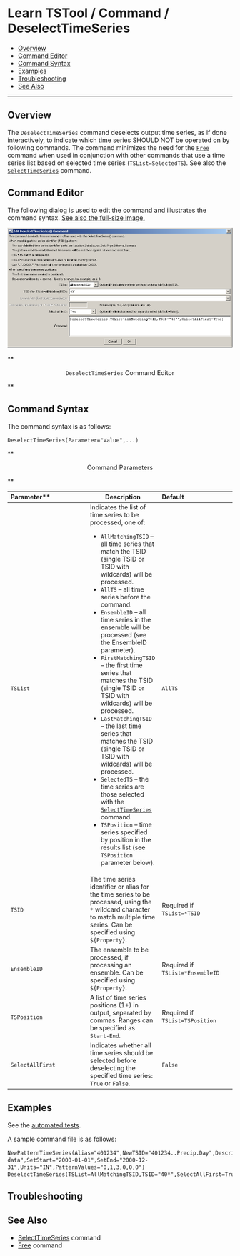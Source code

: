 # Learn TSTool / Command / DeselectTimeSeries #

* [Overview](#overview)
* [Command Editor](#command-editor)
* [Command Syntax](#command-syntax)
* [Examples](#examples)
* [Troubleshooting](#troubleshooting)
* [See Also](#see-also)

-------------------------

## Overview ##

The `DeselectTimeSeries` command deselects output time series, as if done interactively,
to indicate which time series SHOULD NOT be operated on by following commands.
The command minimizes the need for the [`Free`](../Free/Free) command when used in conjunction
with other commands that use a time series list based on selected time series
(`TSList=SelectedTS`).  See also the [`SelectTimeSeries`](../SelectTimeSeries/SelectTimeSeries) command.

## Command Editor ##

The following dialog is used to edit the command and illustrates the command syntax.
<a href="../DeselectTimeSeries.png">See also the full-size image.</a>

![DeselectTimeSeries](DeselectTimeSeries.png)

**<p style="text-align: center;">
`DeselectTimeSeries` Command Editor
</p>**

## Command Syntax ##

The command syntax is as follows:

```text
DeselectTimeSeries(Parameter="Value",...)
```
**<p style="text-align: center;">
Command Parameters
</p>**

|Parameter**&nbsp;&nbsp;&nbsp;&nbsp;&nbsp;&nbsp;&nbsp;&nbsp;&nbsp;&nbsp;&nbsp;&nbsp;&nbsp;&nbsp;&nbsp;&nbsp;&nbsp;&nbsp;&nbsp;&nbsp;|**Description**|**Default**&nbsp;&nbsp;&nbsp;&nbsp;&nbsp;&nbsp;&nbsp;&nbsp;&nbsp;&nbsp;&nbsp;&nbsp;&nbsp;&nbsp;&nbsp;&nbsp;&nbsp;&nbsp;&nbsp;&nbsp;&nbsp;&nbsp;&nbsp;&nbsp;&nbsp;&nbsp;&nbsp;|
|--------------|-----------------|-----------------|
|`TSList`|Indicates the list of time series to be processed, one of:<br><ul><li>`AllMatchingTSID` – all time series that match the TSID (single TSID or TSID with wildcards) will be processed.</li><li>`AllTS` – all time series before the command.</li><li>`EnsembleID` – all time series in the ensemble will be processed (see the EnsembleID parameter).</li><li>`FirstMatchingTSID` – the first time series that matches the TSID (single TSID or TSID with wildcards) will be processed.</li><li>`LastMatchingTSID` – the last time series that matches the TSID (single TSID or TSID with wildcards) will be processed.</li><li>`SelectedTS` – the time series are those selected with the [`SelectTimeSeries`](../SelectTimeSeries/SelectTimeSeries) command.</li><li>`TSPosition` – time series specified by position in the results list (see `TSPosition` parameter below).</li></ul> | `AllTS` |
|`TSID`|The time series identifier or alias for the time series to be processed, using the `*` wildcard character to match multiple time series.  Can be specified using `${Property}`.|Required if `TSList=*TSID`|
|`EnsembleID`|The ensemble to be processed, if processing an ensemble. Can be specified using `${Property}`.|Required if `TSList=*EnsembleID`|
|`TSPosition`|A list of time series positions (1+) in output, separated by commas.  Ranges can be specified as `Start-End`.|Required if `TSList=TSPosition`|
|`SelectAllFirst`|Indicates whether all time series should be selected before deselecting the specified time series:  `True` or `False`. |`False`|

## Examples ##

See the [automated tests](https://github.com/OpenWaterFoundation/cdss-app-tstool-test/tree/master/test/regression/commands/general/DeselectTimeSeries).

A sample command file is as follows:

```
NewPatternTimeSeries(Alias="401234",NewTSID="401234..Precip.Day",Description="Example data",SetStart="2000-01-01",SetEnd="2000-12-31",Units="IN",PatternValues="0,1,3,0,0,0")
DeselectTimeSeries(TSList=AllMatchingTSID,TSID="40*",SelectAllFirst=True)
```

## Troubleshooting ##

## See Also ##

* [SelectTimeSeries](../SelectTimeSeries/SelectTimeSeries) command
* [Free](../Free/Free) command
